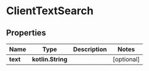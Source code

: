 
# ClientTextSearch

## Properties
| Name | Type | Description | Notes |
| ------------ | ------------- | ------------- | ------------- |
| **text** | **kotlin.String** |  |  [optional] |




